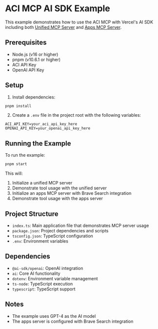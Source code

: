 # ACI MCP AI SDK Example

This example demonstrates how to use the ACI MCP with Vercel's AI SDK including both [Unified MCP Server](https://www.aci.dev/docs/mcp-servers/unified-server) and [Apps MCP Server](https://www.aci.dev/docs/mcp-servers/apps-server). 

## Prerequisites

- Node.js (v16 or higher)
- pnpm (v10.6.1 or higher)
- ACI API Key
- OpenAI API Key

## Setup

1. Install dependencies:
```bash
pnpm install
```

2. Create a `.env` file in the project root with the following variables:
```env
ACI_API_KEY=your_aci_api_key_here
OPENAI_API_KEY=your_openai_api_key_here
```

## Running the Example

To run the example:

```bash
pnpm start
```

This will:
1. Initialize a unified MCP server
2. Demonstrate tool usage with the unified server
3. Initialize an apps MCP server with Brave Search integration
4. Demonstrate tool usage with the apps server

## Project Structure

- `index.ts`: Main application file that demonstrates MCP server usage
- `package.json`: Project dependencies and scripts
- `tsconfig.json`: TypeScript configuration
- `.env`: Environment variables

## Dependencies

- `@ai-sdk/openai`: OpenAI integration
- `ai`: Core AI functionality
- `dotenv`: Environment variable management
- `ts-node`: TypeScript execution
- `typescript`: TypeScript support

## Notes

- The example uses GPT-4 as the AI model
- The apps server is configured with Brave Search integration
